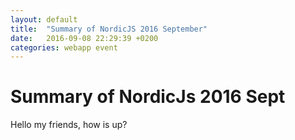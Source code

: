 ```yaml
---
layout: default
title:  "Summary of NordicJS 2016 September"
date:   2016-09-08 22:29:39 +0200
categories: webapp event
---
```



# Summary of NordicJs 2016 Sept
Hello my friends, how is up?
